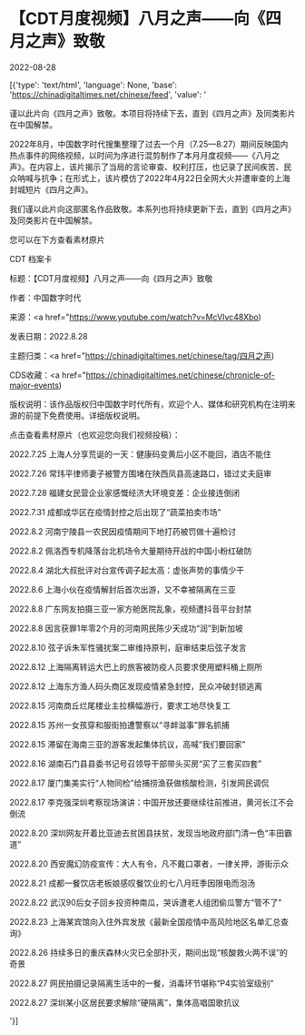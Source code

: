 # 【CDT月度视频】八月之声——向《四月之声》致敬

2022-08-28

[{'type': 'text/html', 'language': None, 'base': 'https://chinadigitaltimes.net/chinese/feed', 'value': '

谨以此片向《四月之声》致敬。本项目将持续下去，直到《四月之声》及同类影片在中国解禁。



2022年8月，中国数字时代搜集整理了过去一个月（7.25—8.27）期间反映国内热点事件的网络视频，以时间为序进行混剪制作了本月月度视频——《八月之声》。在内容上，该片揭示了当局的言论审查、权利打压，也记录了民间疾苦、民众呐喊与抗争；在形式上，该片模仿了2022年4月22日全网大火并遭审查的上海封城短片《四月之声》。

我们谨以此片向这部匿名作品致敬。本系列也将持续更新下去，直到《四月之声》及同类影片在中国解禁。



您可以在下方查看素材原片 



CDT 档案卡

标题：【CDT月度视频】八月之声——向《四月之声》致敬

作者：中国数字时代

来源：<a href="https://www.youtube.com/watch?v=McVIvc48Xbo)

发表日期：2022.8.28

主题归类：<a href="https://chinadigitaltimes.net/chinese/tag/四月之声)

CDS收藏：<a href="https://chinadigitaltimes.net/chinese/chronicle-of-major-events)

版权说明：该作品版权归中国数字时代所有，欢迎个人、媒体和研究机构在注明来源的前提下免费使用。详细版权说明。





点击查看素材原片（也欢迎您向我们视频投稿）：



2022.7.25 上海人分享荒诞的一天：健康码变黄后小区不能回，酒店不能住

2022.7.26 常玮平律师妻子被警方围堵在陕西凤县高速路口，错过丈夫庭审

2022.7.28 福建女民营企业家感慨经济大环境变差：企业接连倒闭

2022.7.31 成都成华区在疫情封控之后出现了“蔬菜拍卖市场”

2022.8.2 河南宁陵县一农民因疫情期间下地打药被罚做十遍检讨

2022.8.2 佩洛西专机降落台北机场令大量期待开战的中国小粉红破防

2022.8.4 湖北大叔批评对台宣传调子起太高：虚张声势的事情少干

2022.8.6 上海小伙在疫情解封后首次出游，又不幸被隔离在三亚

2022.8.8 广东网友拍摄三亚一家方舱医院乱象，视频遭抖音平台封禁

2022.8.8 因言获罪1年零2个月的河南网民陈少天成功“润”到新加坡

2022.8.10 弦子诉朱军性骚扰案二审维持原判，庭审结束后弦子发言

 2022.8.12 上海隔离转运大巴上的旅客被防疫人员要求使用塑料桶上厕所

 2022.8.12 上海东方渔人码头商区发现疫情紧急封控，民众冲破封锁逃离

 2022.8.15 河南商丘烂尾楼业主拉横幅游行，要求工地尽快复工

 2022.8.15 苏州一女孩穿和服街拍遭警察以“寻衅滋事”罪名抓捕

2022.8.15 滞留在海南三亚的游客发起集体抗议，高喊“我们要回家”

2022.8.16 湖南石门县县委书记号召领导干部带头买房“买了三套买四套”

 2022.8.17 厦门集美实行“人物同检”给捕捞渔获做核酸检测，引发网民调侃

2022.8.17 李克强深圳考察现场演讲：中国开放还要继续往前推进，黄河长江不会倒流

2022.8.20 深圳网友开着比亚迪去贫困县扶贫，发现当地政府部门清一色“丰田霸道”

2022.8.20 西安魔幻防疫宣传：大人有令，凡不戴口罩者，一律关押，游街示众

2022.8.21 成都一餐饮店老板娘感叹餐饮业的七八月旺季因限电而泡汤

2022.8.22 武汉90后女子回乡投资种南瓜，哭诉遭老人组团偷瓜警方“管不了”

2022.8.23 上海某宾馆向入住外宾发放《最新全国疫情中高风险地区名单汇总查询》

2022.8.26 持续多日的重庆森林火灾已全部扑灭，期间出现“核酸救火两不误”的奇景

2022.8.27 网民拍摄记录隔离生活中的一餐，消毒环节堪称“P4实验室级别”

2022.8.27 深圳某小区居民要求解除“硬隔离”，集体高唱国歌抗议

'}]